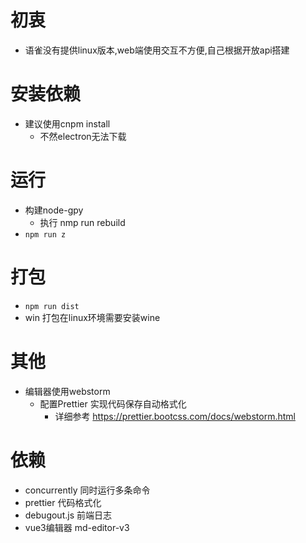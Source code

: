 # 初衷
- 语雀没有提供linux版本,web端使用交互不方便,自己根据开放api搭建
# 安装依赖
- 建议使用cnpm install 
  - 不然electron无法下载
# 运行
- 构建node-gpy
  - 执行 nmp run rebuild
- `npm run z`
# 打包
- `npm run dist`
- win 打包在linux环境需要安装wine
# 其他
- 编辑器使用webstorm 
  - 配置Prettier  实现代码保存自动格式化
    - 详细参考 https://prettier.bootcss.com/docs/webstorm.html
# 依赖
- concurrently 同时运行多条命令
- prettier 代码格式化
- debugout.js 前端日志
- vue3编辑器 md-editor-v3

